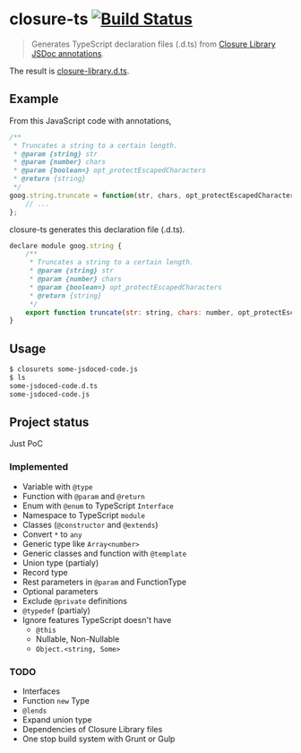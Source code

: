 closure-ts [![Build Status](https://travis-ci.org/teppeis/closure-ts.svg?branch=master)](https://travis-ci.org/teppeis/closure-ts)
====

> Generates TypeScript declaration files (.d.ts) from [Closure Library JSDoc annotations](https://developers.google.com/closure/compiler/docs/js-for-compiler).

The result is [closure-library.d.ts](https://github.com/teppeis/closure-library.d.ts "teppeis/closure-library.d.ts").

## Example

From this JavaScript code with annotations,
```javascript
/**
 * Truncates a string to a certain length.
 * @param {string} str
 * @param {number} chars
 * @param {boolean=} opt_protectEscapedCharacters
 * @return {string}
 */
goog.string.truncate = function(str, chars, opt_protectEscapedCharacters) {
    // ...
};
```
closure-ts generates this declaration file (.d.ts).
```javascript
declare module goog.string {
    /**
     * Truncates a string to a certain length.
     * @param {string} str
     * @param {number} chars
     * @param {boolean=} opt_protectEscapedCharacters
     * @return {string}
     */
    export function truncate(str: string, chars: number, opt_protectEscapedCharacters?: boolean): string;
}
```

## Usage

```bash
$ closurets some-jsdoced-code.js
$ ls
some-jsdoced-code.d.ts
some-jsdoced-code.js
```

## Project status

Just PoC

### Implemented

* Variable with `@type`
* Function with `@param` and `@return`
* Enum with `@enum` to TypeScript `Interface`
* Namespace to TypeScript `module`
* Classes (`@constructor` and `@extends`)
* Convert `*` to `any`
* Generic type like `Array<number>`
* Generic classes and function with `@template`
* Union type (partialy)
* Record type
* Rest parameters in `@param` and FunctionType
* Optional parameters
* Exclude `@private` definitions
* `@typedef` (partialy)
* Ignore features TypeScript doesn't have
    * `@this`
    * Nullable, Non-Nullable
    * `Object.<string, Some>`

### TODO

* Interfaces
* Function `new` Type
* `@lends`
* Expand union type
* Dependencies of Closure Library files
* One stop build system with Grunt or Gulp
